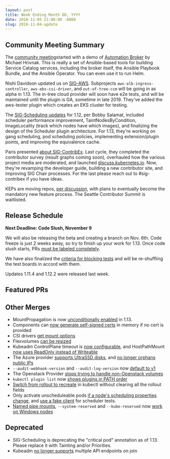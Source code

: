 ```yaml
---
layout: post
title: Week Ending Month DD, YYYY
date: 2018-11-05 21:00:00 -0000
slug: 2018-11-04-update
---
```


## Community Meeting Summary

The [community meeting](http://bit.ly/k8scommunity)started with a demo of [Automation Broker](http://automationbroker.io/) by Michael Hrivnak. This is really a set of Ansible-based tools for building Service Catalog services, including the broker itself, the Ansible Playbook Bundle, and the Ansible Operator. You can even use it to run Helm.

Nishi Davidson updated us on [SIG-AWS](https://drive.google.com/file/d/1jDR1Esdu2ApnuLrzsGxn7iv1cU3sWc7R/view).  Subprojects `aws-alb-ingress-controller`, `aws-ebs-csi-driver`, and `out-of-tree-ccm` will be going in as alpha in 1.13.  The in-tree cloud provider will soon have e2e tests, and will be maintained until the plugin is GA, sometime in late 2019.  They've added the aws-tester plugin which creates an EKS cluster for testing.

The [SIG-Scheduling updates](https://docs.google.com/document/d/1Ztwf24XXR6S13pFBth_W86pNWk20b5Kv7mkcFAZCgJI/edit?usp=sharing) for 1.12, per Bobby Salamat, included scheduler performance improvement, TaintNodesByCondition, ImageLocality (track which nodes have which images), and finalizing the design of the Scheduler plugin architecture.  For 1.13, they're working on gang scheduling, pod scheduling policies, implementing extension/plugin points, and improving the equivalence cache.

Paris presented [about SIG-ContribEx](https://docs.google.com/presentation/d/1jLL5_nEKAHuhcqNOUgXhNJlgNK45gxklAROGzD8Dg8s/edit?usp=sharing).  Last cycle, they completed the contributor survey (result graphs coming soon), overhauled how the various project media are moderated, and launched [discuss.kubernetes.io](https://discuss.kubernetes.io).  Now, they're revamping the developer guide, building a new contributor site, and improving SIG Chair processes.  For the last please reach out to #sig-contribex if you have ideas.

KEPs are moving repos, [per discussion](https://groups.google.com/d/topic/kubernetes-dev/LIkZoIqCT20/discussion), with plans to eventually become the mandatory new feature process.  The Seattle Contributor Summit is waitlisted.

## Release Schedule

**Next Deadline: Code Slush, November 9**

We will also be releasing the beta and creating a branch on Nov. 6th.  Code freeze is just 2 weeks away, so try to finish up your work for 1.13.  Once code slush starts, PRs [must be labeled completely](https://github.com/kubernetes/community/blob/master/contributors/devel/release.md#tldr).

We have also finalized the [criteria for blocking tests](https://github.com/kubernetes/sig-release/pull/346) and will be re-shuffling the test boards in accord with them.

Updates 1.11.4 and 1.12.2 were released last week.

## Featured PRs


## Other Merges

* MountPropagation is now [unconditionally enabled](https://github.com/kubernetes/kubernetes/pull/68230) in 1.13.
* Components can [now generate self-signed certs](https://github.com/kubernetes/kubernetes/pull/69884) in memory if no cert is provided
* CSI drivers [get mount options](https://github.com/kubernetes/kubernetes/pull/67898)
* Flexvolumes [can be resized](https://github.com/kubernetes/kubernetes/pull/67851)
* Kubeadm ControlPlane timeout is [now configurable](https://github.com/kubernetes/kubernetes/pull/70480), and HostPathMount [now uses ReadOnly instead of Writeable](https://github.com/kubernetes/kubernetes/pull/70495)
* The Azure provider [supports UltraSSD disks](https://github.com/kubernetes/kubernetes/pull/70477), and [no longer orphans public IPs](https://github.com/kubernetes/kubernetes/pull/70463)
* `--audit-webhook-version` and `--audit-log-version` now [default to v1](https://github.com/kubernetes/kubernetes/pull/70476)
* The Openstack Provider [stops trying to handle non-Openstack volumes](https://github.com/kubernetes/kubernetes/pull/70459)
* `kubectl plugin list` now [shows plugins in PATH order](https://github.com/kubernetes/kubernetes/pull/70443)
* [Switch from rollout to recreate](https://github.com/kubernetes/kubernetes/pull/70436) in kubectl without clearing all the rollout fields
* Only activate unscheduleable pods [if a node's scheduling properties change](https://github.com/kubernetes/kubernetes/pull/70366), and [use a fake client](https://github.com/kubernetes/kubernetes/pull/70290) for scheduler tests.
* [Named pipe mounts](https://github.com/kubernetes/kubernetes/pull/69484), `--system-reserved` and `--kube-reserved` now [work on Windows nodes](https://github.com/kubernetes/kubernetes/pull/69960)

## Deprecated

* SIG-Scheduling is deprecating the "critical pod" annotation as of 1.13.  Please replace it with Tainting and/or Priorities.
* Kubeadm [no longer supports](https://github.com/kubernetes/kubernetes/pull/69812) multiple API endpoints on join
